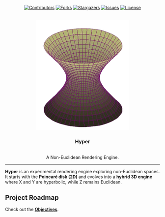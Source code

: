 <a id="readme-top"></a>
<div align="center">

[![Contributors][contributors-shield]][contributors-url]
[![Forks][forks-shield]][forks-url]
[![Stargazers][stars-shield]][stars-url]
[![Issues][issues-shield]][issues-url]
[![License][license-shield]][license-url]

</div>

<!-- PROJECT LOGO -->
<br />
<div align="center">
  <img src="https://raw.githubusercontent.com/CoCoSol007/hyper/main/logo.png" alt="Logo" width="300"></p>
  <h3 align="center">Hyper</h3>
  <p align="center">
    <br />
    A Non-Euclidean Rendering Engine.
  </p>
</div>

---

**Hyper** is an experimental rendering engine exploring non-Euclidean spaces.  
It starts with the **Poincaré disk (2D)** and evolves into a **hybrid 3D engine** where X and Y are hyperbolic, while Z remains Euclidean. 

## Project Roadmap  
Check out the **[Objectives](./docs/ROADMAP.md)**.  




[contributors-shield]: https://img.shields.io/github/contributors/cocosol007/hyper.svg?style=for-the-badge
[contributors-url]: https://github.com/cocosol007/hyper/graphs/contributors
[forks-shield]: https://img.shields.io/github/forks/cocosol007/hyper.svg?style=for-the-badge
[forks-url]: https://github.com/cocosol007/hyper/network/members
[stars-shield]: https://img.shields.io/github/stars/cocosol007/hyper.svg?style=for-the-badge
[stars-url]: https://github.com/cocosol007/hyper/stargazers
[issues-shield]: https://img.shields.io/github/issues/cocosol007/hyper.svg?style=for-the-badge
[issues-url]: https://github.com/cocosol007/hyper/issues
[license-shield]: https://img.shields.io/github/license/cocosol007/hyper.svg?style=for-the-badge
[license-url]: https://github.com/cocosol007/hexing/blob/main/LICENSE
